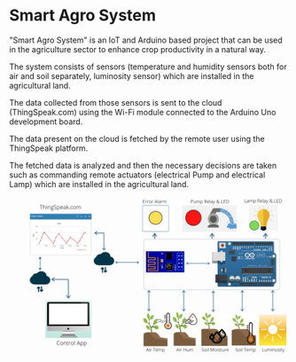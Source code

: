 # Smart Agro System
"Smart Agro System" is an IoT and Arduino based project that can be used in the agriculture sector to enhance crop productivity in a natural way.

The system consists of sensors (temperature and humidity sensors both for air and soil separately, luminosity sensor) which are installed in the agricultural land.

The data collected from those sensors is sent to the cloud (ThingSpeak.com) using the Wi-Fi module connected to the Arduino Uno development board.

The data present on the cloud is fetched by the remote user using the ThingSpeak platform.

The fetched data is analyzed and then the necessary decisions are taken such as commanding remote actuators (electrical Pump and electrical Lamp) which are installed in the agricultural land.


<div align="center">
<img src="Block_Diagram.jpg" align="center" />
</div>


